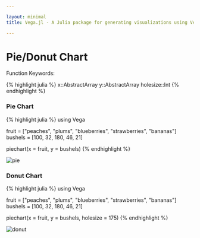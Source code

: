 ```yaml
---

layout: minimal
title: Vega.jl - A Julia package for generating visualizations using Vega

---
```


# Pie/Donut Chart

Function Keywords:

{% highlight julia %}
x::AbstractArray
y::AbstractArray
holesize::Int
{% endhighlight %}

### Pie Chart

{% highlight julia %}
using Vega

fruit = ["peaches", "plums", "blueberries", "strawberries", "bananas"]
bushels = [100, 32, 180, 46, 21]

piechart(x = fruit, y = bushels)
{% endhighlight %}

![pie](https://github.com/johnmyleswhite/Vega.jl/blob/gh-pages/images/piechart.png)

### Donut Chart

{% highlight julia %}
using Vega

fruit = ["peaches", "plums", "blueberries", "strawberries", "bananas"]
bushels = [100, 32, 180, 46, 21]

piechart(x = fruit, y = bushels, holesize = 175)
{% endhighlight %}

![donut](http://johnmyleswhite.github.io/Vega.jl/images/donutchart.png)